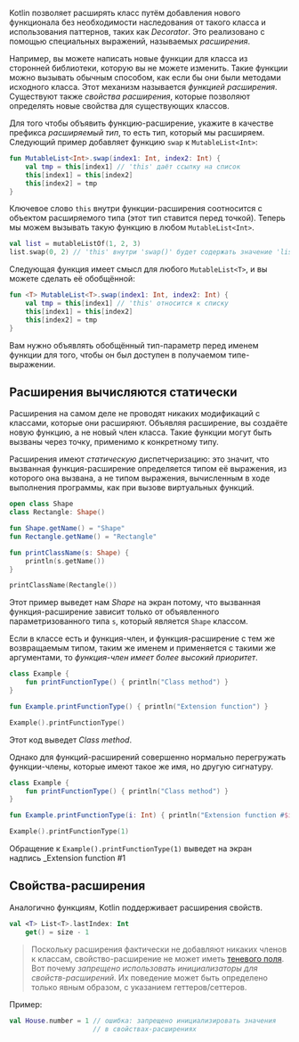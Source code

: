 Kotlin позволяет расширять класс путём добавления нового функционала без необходимости наследования от такого класса и использования паттернов, таких как _Decorator_. Это реализовано с помощью специальных выражений, называемых _расширения_.

Например, вы можете написать новые функции для класса из сторонней библиотеки, которую вы не можете изменить. Такие функции можно вызывать обычным способом, как если бы они были методами исходного класса. Этот механизм называется _функцией расширения_. Существуют также _свойства расширения_, которые позволяют определять новые свойства для существующих классов.

Для того чтобы объявить функцию-расширение, укажите в качестве префикса _расширяемый тип_, то есть тип, который мы расширяем. Следующий пример добавляет функцию `swap` к `MutableList<Int>`:

```kotlin
fun MutableList<Int>.swap(index1: Int, index2: Int) {
    val tmp = this[index1] // 'this' даёт ссылку на список
    this[index1] = this[index2]
    this[index2] = tmp
}
```

Ключевое слово `this` внутри функции-расширения соотносится с объектом расширяемого типа (этот тип ставится перед точкой). Теперь мы можем вызывать такую функцию в любом `MutableList<Int>`.

```kotlin
val list = mutableListOf(1, 2, 3)
list.swap(0, 2) // 'this' внутри 'swap()' будет содержать значение 'list'
```

Следующая функция имеет смысл для любого `MutableList<T>`, и вы можете сделать её обобщённой:

```kotlin
fun <T> MutableList<T>.swap(index1: Int, index2: Int) {
    val tmp = this[index1] // 'this' относится к списку
    this[index1] = this[index2]
    this[index2] = tmp
}
```

Вам нужно объявлять обобщённый тип-параметр перед именем функции для того, чтобы он был доступен в получаемом типе-выражении.

## Расширения вычисляются статически

Расширения на самом деле не проводят никаких модификаций с классами, которые они расширяют. Объявляя расширение, вы создаёте новую функцию, а не новый член класса. Такие функции могут быть вызваны через точку, применимо к конкретному типу.

Расширения имеют _статическую_ диспетчеризацию: это значит, что вызванная функция-расширение определяется типом её выражения, из которого она вызвана, а не типом выражения, вычисленным в ходе выполнения программы, как при вызове виртуальных функций.

```kotlin
open class Shape
class Rectangle: Shape()

fun Shape.getName() = "Shape"
fun Rectangle.getName() = "Rectangle"

fun printClassName(s: Shape) {
    println(s.getName())
}

printClassName(Rectangle())
```

Этот пример выведет нам _Shape_ на экран потому, что вызванная функция-расширение зависит только от объявленного параметризованного типа `s`, который является `Shape` классом.

Если в классе есть и функция-член, и функция-расширение с тем же возвращаемым типом, таким же именем и применяется с такими же аргументами, то _функция-член имеет более высокий приоритет_.

```kotlin
class Example {
    fun printFunctionType() { println("Class method") }
}

fun Example.printFunctionType() { println("Extension function") }

Example().printFunctionType()
```

Этот код выведет _Class method_.

Однако для функций-расширений совершенно нормально перегружать функции-члены, которые имеют такое же имя, но другую сигнатуру.

```kotlin
class Example {
    fun printFunctionType() { println("Class method") }
}

fun Example.printFunctionType(i: Int) { println("Extension function #$i") }

Example().printFunctionType(1)
```

Обращение к `Example().printFunctionType(1)` выведет на экран надпись _Extension function #1

## Свойства-расширения

Аналогично функциям, Kotlin поддерживает расширения свойств.

```kotlin
val <T> List<T>.lastIndex: Int
    get() = size - 1
```

> Поскольку расширения фактически не добавляют никаких членов к классам, свойство-расширение не может иметь [теневого поля](https://kotlinlang.ru/docs/properties.html#backing-fields). Вот почему _запрещено использовать инициализаторы для свойств-расширений_. Их поведение может быть определено только явным образом, с указанием геттеров/сеттеров.

Пример:

```kotlin
val House.number = 1 // ошибка: запрещено инициализировать значения
                     // в свойствах-расширениях
```

